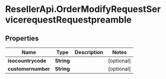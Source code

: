 # ResellerApi.OrderModifyRequestServicerequestRequestpreamble

## Properties

Name | Type | Description | Notes
------------ | ------------- | ------------- | -------------
**isocountrycode** | **String** |  | [optional] 
**customernumber** | **String** |  | [optional] 


